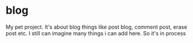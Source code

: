 # blog
My pet project. It's about blog things like post blog, comment post, erase post etc. I still can imagine many things i can add here. So it's in process
